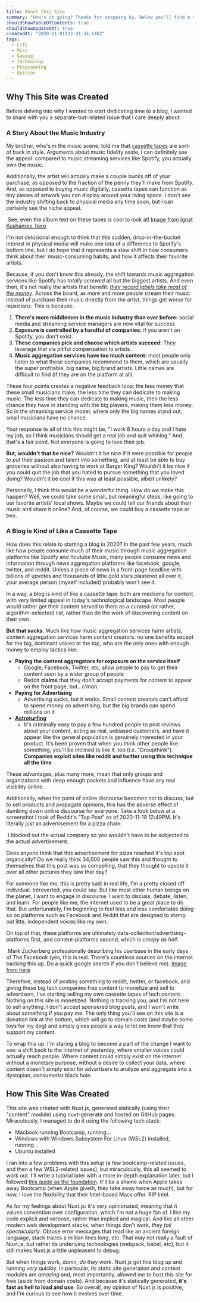 ```yaml
---
title: About this Site
summary: "How's it going? Thanks for stopping by. Below you'll find a meta blog post about this site, why it was created, how it was created, and what kind of content you'll expect to find."
shouldShowTableOfContents: true
shouldShowUpdatedAt: true
createdAt: "2020-11-01T23:41:34.140Z"
tags: 
  - Life
  - Misc
  - Gaming
  - Technology
  - Programming
  - Opinion
---
```


## Why This Site was Created
Before delving into why I wanted to start dedicating time to a blog, I wanted to share with you a separate-but-related issue that I care deeply about. 

### A Story About the Music Industry
My brother, who's in the music scene, told me that [cassette tapes](https://en.wikipedia.org/wiki/Cassette_tape) are sort-of back in style. Arguments about music fidelity aside, I can definitely see the appeal: compared to music streaming services like Spotify, you actually own the music.

Additionally, the artist will actually make a couple bucks off of your purchase, as opposed to the fraction of the penny they'll make from Spotify. And, as opposed to buying music digitally, cassette tapes can function as tiny pieces of artwork you can display around your living space. I don't see the industry shifting back to physical media any time soon, but I can certainly see the niche appeal.

<div class="imageContainer">
  <img class="limitedMedium" :src="'/tapess.jpg'" />
    <span class="titleImageCaption text--secondary">See, even the album text on these tapes is cool to look at! <a href="https://unsplash.com/photos/0TKmh-MCg0A">Image from Ignat Kushanrev, here</a></span>
</div>

I'm not delusional enough to think that this sudden, drop-in-the-bucket interest in physical media will make one iota of a difference to Spotify's bottom line, but I *do* hope that it represents a slow shift in how consumers think about their music-consuming habits, and how it affects their favorite artists. 

Because, if you don't know this already, the shift towards music aggregation services like Spotify has *totally screwed* all but the biggest artists. And even then, it's not really the artists that benefit: [*their record labels take most of the money*](https://www.google.com/url?sa=t&rct=j&q=&esrc=s&source=video&cd=&cad=rja&uact=8&ved=2ahUKEwio77-1947tAhXjqFkKHZVhD3cQtwIwBHoECAMQAg&url=https%3A%2F%2Fwww.youtube.com%2Fwatch%3Fv%3D2Ad1sNtqQ5Y&usg=AOvVaw1w0dpaKGqfibJJGlB_JXYh). Across the board, as more and more people stream their music instead of purchase their music directly from the artist, things get worse for musicians. This is because:
1. **There's more middlemen in the music industry than ever before:** social media and streaming service managers are now vital for success
2. **Exposure is controlled by a handful of companies:** if you aren't on Spotify, you don't exist.
3. **These companies pick and choose which artists succeed:** They leverage that via pitiful compensation to artists.
4. **Music aggregation services have too much content:** most people only listen to what these companies recommend to them, which are usually the super profitable, big name, big brand artists. Little names are difficult to find (if they are on the platform at all)

These four points creates a negative feedback loop: the less money that these small musicians make, the less time they can dedicate to making music. The less time they can dedicate to making music, then the less chance they have in standing with the big players, making them less money. So in the streaming service model, where only the big names stand out, small musicians have no chance.

Your response to all of this this might be, "I work 8 hours a day and I hate my job, so I think musicians should get a real job and quit whining." And, that's a fair point. Not everyone is going to love their job. 

**But, wouldn't that be nice?** Wouldn't it be nice if it were possible for people to put their passion and talent into something, and at least be able to buy groceries without also having to work at Burger King? Wouldn't it be nice if you could quit the job that you hated to pursue something that you loved doing? Wouldn't it be cool if this was at least possible, albeit unlikely?

Personally, I think this would be a wonderful thing. How do we make this happen? Well, we could take some small, but meaningful steps, like going to our favorite artists' local shows. Maybe we could tell our friends about their music and share it online? And, of course, we could buy a cassette tape or two.

### A Blog is Kind of Like a Cassette Tape
How does this relate to starting a blog in 2020? In the past few years, much like how people consume much of their music through music aggregation platforms like Spotify and Youtube Music, many people consume news and information through news aggregation platforms like facebook, google, twitter, and reddit. Unless a piece of news is a front-page headline with billions of upvotes and thousands of little gold stars plastered all over it, your average person (myself included) probably won't see it. 

In a way, a blog is kind of like a cassette tape: both are mediums for content with very limited appeal in today's technological landscape. Most people would rather get their content served to them as a curated (or rather, algorithm-selected) list, rather than do the work of discovering content on their own.

**But that sucks**. Much like how music aggregation services harm artists, content aggregation services harm content creators: no one benefits except for the big, dominant voices at the top, who are the only ones with enough money to employ tactics like:
<ul>
  <li>
   <b>Paying the content aggregators for exposure on the service itself</b>
    <ul>
      <li>
      Google, Facebook, Twitter, etc, allow people to pay to get their content seen by a wider group of people
      </li>
      <li>
      Reddit <b>claims</b> that they don't accept payments for content to appear on the front page, but...c'mon.
      </li>
    </ul>
  </li>
    <li>
    <b>Paying for Advertising</b>
    <ul>
      <li>
      Advertising sucks, but it works. Small content creators can't afford to spend money on advertising, but the big brands can spend millions on it
      </li>
    </ul>
  </li>
    </li>
    <li>
    <b><a href="https://en.wikipedia.org/wiki/Astroturfing">Astroturfing</a></b>
    <ul>
      <li>
      It's criminally easy to pay a few hundred people to post reviews about your content, acting as real, unbiased customers, and have it appear like the general population is genuinely interested in your product. It's been proven that when you think other people like something, you'll be inclined to like it, too (i.e. "Groupthink"). <b>Companies exploit sites like reddit and twitter using this technique all the time</b>
      </li>
    </ul>
  </li>
</ul>

These advantages, plus many more, mean that only groups and organizations with deep enough pockets and influence have any real visibility online.

Additionally, when the point of online discourse becomes not to discuss, but to sell products and propagate opinions, this has the adverse effect of dumbing down online discourse for everyone. Take a look below at a screenshot I took of Reddit's "Top Post" as of 2020-11-19 12:49PM. It's literally just an advertisement for a pizza chain:

<div class="imageContainer">
  <img :src="'/ad.PNG'" />
    <span class="titleImageCaption text--secondary">I blocked out the actual company so you wouldn't have to be subjected to the actual advertisement.</a></span>
</div>

Does anyone think that this advertisement for pizza reached it's top spot organically? Do we really think 34,000 people saw this and thought to themselves that this post was so compelling, that they thought to upvote it over all other pictures they saw that day?

For someone like me, this is pretty sad: in real life, I'm a pretty closed off individual. Introverted, you could say. But like most other human beings on the planet, I want to engage in discourse. I want to discuss, debate, listen, and learn. For people like me, the internet used to be a great place to do that. But unfortunately, I'm beginning to feel less and less comfortable doing so on platforms such as Facebook and Reddit that are designed to stamp out litte, independent voices like my own.

On top of that, these platforms are ultimately data-collection/advertising-platforms first, and content-platforms second, which is *creepy as hell*.

<div class="imageContainer">
  <img class="limitedMedium" :src="'/zuck_fb.jpg'" />
    <span class="titleImageCaption text--secondary">Mark Zuckerberg professionally describing his userbase in the early days of The Facebook (yes, this is real. There's countless sources on the internet backing this up. Do a quick google search if you don't believe me). <a href="https://medium.com/@stevejennings1/were-not-dumb-fucks-mark-1bf63983dd0">Image from here</a></span>
</div>


Therefore, instead of posting something to reddit, twitter, or facebook, and giving these big tech companies free content to monetize and sell to advertisers, I've starting selling my own cassette tapes of tech content. Nothing on this site is monetized. Nothing is tracking you, and I'm not here to sell anything. I don't accept sponsered blog posts, and I won't write about something if you pay me. The only thing you'll see on this site is a donation link at the bottom, which will go to domain costs (and maybe some toys for my dog) and simply gives people a way to let me know that they support my content.

To wrap this up: I'm staring a blog to become a part of the change I want to see: a shift back to the internet of yesterday, where smaller voices could actually reach people. Where content could simply exist on the internet without a monetary purpose, without a desire to collect your data, where content doesn't simply exist for advertisers to analyze and aggregate into a dystopian, consumerist black hole.

## How This Site Was Created
This site was created with Nuxt.js, generated statically (using their "content" module) using nuxt-generate and hosted on GitHub pages. Miraculously, I managed to do it using the following tech stack:
- Macbook running Bootcamp, running...
- Windows with Windows Subsystem For Linux (WSL2) installed, running...
- Ubuntu installed

I ran into a few problems with this setup (a few bootcamp-related issues, and then a few WSL2-related issues), but miraculously, this all seemed to work out. I'll write a tutorial later with a more in-depth explanation later, but I followed [this guide as the foundation](https://nuxtjs.org/blog/creating-blog-with-nuxt-content/). It'll be a shame when Apple takes away Bootcamp (when Apple giveth, they take away twice as much), but for now, I love the flexibility that their Intel-based Macs offer. RIP Intel.

As for my feelings about Nuxt.js: it's *very* opinionated, meaning that it values convention over configuration, which I'm not a huge fan of. I like my code explicit and verbose, rather than implicit and magical. And like all other modern web development stacks, when things don't work, *they fail spectacularly*. Obtuse error messages that read like an ancient foreign language, stack traces a million lines long, etc. That may not really a fault of Nuxt.js, but rather its underlying technologies (webpack, babel, etc), but it still makes Nuxt.js a little unpleasent to debug.

But when things work, *damn, do they work*. Nuxt.js got this blog up and running *very* quickly. In particular, its static site generation and content modules are *amazing* and, most importantly, allowed me to host this site for free (aside from domain costs). And because it's statically generated, **it's fast as hell to load and use**. So overall, my opinion of Nuxt.js is positive, and I'm curious to see how it evolves over time.